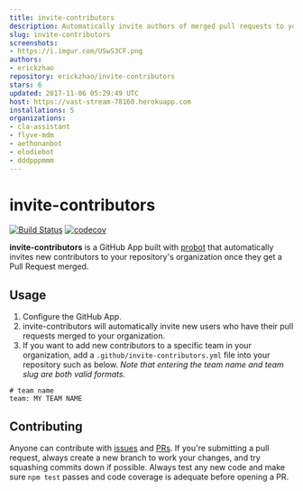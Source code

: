 ```yaml
---
title: invite-contributors
description: Automatically invite authors of merged pull requests to your organization
slug: invite-contributors
screenshots:
- https://i.imgur.com/USwS3CF.png
authors:
- erickzhao
repository: erickzhao/invite-contributors
stars: 6
updated: 2017-11-06 05:29:49 UTC
host: https://vast-stream-78160.herokuapp.com
installations: 5
organizations:
- cla-assistant
- flyve-mdm
- aethonanbot
- elodiebot
- dddpppmmm
---
```


# invite-contributors

[![Build Status](https://api.travis-ci.org/erickzhao/invite-contributors.svg?branch=master)](https://travis-ci.org/erickzhao/invite-contributors) [![codecov](https://codecov.io/gh/erickzhao/invite-contributors/branch/master/graph/badge.svg)](https://codecov.io/gh/erickzhao/invite-contributors)

**invite-contributors** is a GitHub App built with [probot](https://github.com/probot/probot) that automatically invites new contributors to your repository's organization once they get a Pull Request merged.

## Usage

1. Configure the GitHub App.
2. invite-contributors will automatically invite new users who have their pull requests merged to your organization.
3. If you want to add new contributors to a specific team in your organization, add a `.github/invite-contributors.yml` file into your repository such as below. *Note that entering the team name and team slug are both valid formats.*
```
# team name
team: MY TEAM NAME
```

## Contributing

Anyone can contribute with [issues](https://github.com/erickzhao/invite-contributors/issues) and [PRs](https://github.com/erickzhao/invite-contributors/pulls). If you're submitting a pull request, always create a new branch to work your changes, and try squashing commits down if possible. Always test any new code and make sure `npm test` passes and code coverage is adequate before opening a PR.
